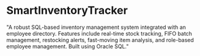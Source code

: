# SmartInventoryTracker
"A robust SQL-based inventory management system integrated with an employee directory. Features include real-time stock tracking, FIFO batch management, restocking alerts, fast-moving item analysis, and role-based employee management. Built using Oracle SQL."
